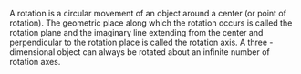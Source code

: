 A rotation is a circular movement of an object around a center (or point of rotation). The geometric place along which the rotation occurs is called the rotation plane and the imaginary line extending from the center and perpendicular to the rotation place is called the rotation axis. A three - dimensional object can always be rotated about an infinite number of rotation axes. 